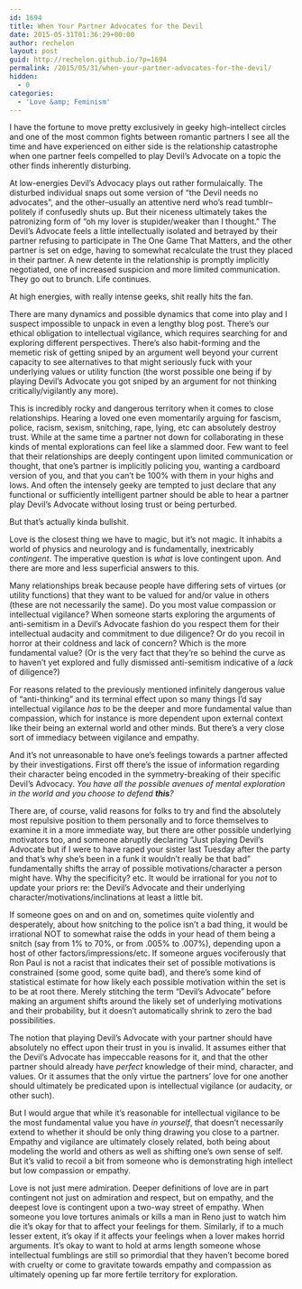 ```yaml
---
id: 1694
title: When Your Partner Advocates for the Devil
date: 2015-05-31T01:36:29+00:00
author: rechelon
layout: post
guid: http://rechelon.github.io/?p=1694
permalink: /2015/05/31/when-your-partner-advocates-for-the-devil/
hidden:
  - 0
categories:
  - 'Love &amp; Feminism'
---
```

I have the fortune to move pretty exclusively in geeky high-intellect circles and one of the most common fights between romantic partners I see all the time and have experienced on either side is the relationship catastrophe when one partner feels compelled to play Devil&#8217;s Advocate on a topic the other finds inherently disturbing.

At low-energies Devil&#8217;s Advocacy plays out rather formulaically. The disturbed individual snaps out some version of &#8220;the Devil needs no advocates&#8221;, and the other&#8211;usually an attentive nerd who&#8217;s read tumblr&#8211;politely if confusedly shuts up. But their niceness ultimately takes the patronizing form of &#8220;oh my lover is stupider/weaker than I thought.&#8221; The Devil&#8217;s Advocate feels a little intellectually isolated and betrayed by their partner refusing to participate in The One Game That Matters, and the other partner is set on edge, having to somewhat recalculate the trust they placed in their partner. A new detente in the relationship is promptly implicitly negotiated, one of increased suspicion and more limited communication. They go out to brunch. Life continues.

At high energies, with really intense geeks, shit really hits the fan.

There are many dynamics and possible dynamics that come into play and I suspect impossible to unpack in even a lengthy blog post. There&#8217;s our ethical obligation to intellectual vigilance, which requires searching for and exploring different perspectives. There&#8217;s also habit-forming and the memetic risk of getting sniped by an argument well beyond your current capacity to see alternatives to that might seriously fuck with your underlying values or utility function (the worst possible one being if by playing Devil&#8217;s Advocate you got sniped by an argument for not thinking critically/vigilantly any more).

This is incredibly rocky and dangerous territory when it comes to close relationships. Hearing a loved one even momentarily arguing for fascism, police, racism, sexism, snitching, rape, lying, etc can absolutely destroy trust. While at the same time a partner not down for collaborating in these kinds of mental explorations can feel like a slammed door. Few want to feel that their relationships are deeply contingent upon limited communication or thought, that one&#8217;s partner is implicitly policing you, wanting a cardboard version of you, and that you can&#8217;t be 100% with them in your highs and lows. And often the intensely geeky are tempted to just declare that any functional or sufficiently intelligent partner should be able to hear a partner play Devil&#8217;s Advocate without losing trust or being perturbed.

But that&#8217;s actually kinda bullshit.

Love is the closest thing we have to magic, but it&#8217;s not magic. It inhabits a world of physics and neurology and is fundamentally, inextricably _contingent_. The imperative question is _what_ is love contingent upon. And there are more and less superficial answers to this.

Many relationships break because people have differing sets of virtues (or utility functions) that they want to be valued for and/or value in others (these are not necessarily the same). Do you most value compassion or intellectual vigilance? When someone starts exploring the arguments of anti-semitism in a Devil&#8217;s Advocate fashion do you respect them for their intellectual audacity and commitment to due diligence? Or do you recoil in horror at their coldness and lack of concern? Which is the more fundamental value? (Or is the very fact that they&#8217;re so behind the curve as to haven&#8217;t yet explored and fully dismissed anti-semitism indicative of a _lack_ of diligence?)

For reasons related to the previously mentioned infinitely dangerous value of &#8220;anti-thinking&#8221; and its terminal effect upon so many things I&#8217;d say intellectual vigilance _has_ to be the deeper and more fundamental value than compassion, which for instance is more dependent upon external context like their being an external world and other minds. But there&#8217;s a very close sort of immediacy between vigilance and empathy.

And it&#8217;s not unreasonable to have one&#8217;s feelings towards a partner affected by their investigations. First off there&#8217;s the issue of information regarding their character being encoded in the symmetry-breaking of their specific Devil&#8217;s Advocacy. _You have all the possible avenues of mental exploration in the world and you choose to defend **this**?_ 

There are, of course, valid reasons for folks to try and find the absolutely most repulsive position to them personally and to force themselves to examine it in a more immediate way, but there are other possible underlying motivators too, and someone abruptly declaring &#8220;Just playing Devil&#8217;s Advocate but if I were to have raped your sister last Tuesday after the party and that&#8217;s why she&#8217;s been in a funk it wouldn&#8217;t really be that bad&#8221; fundamentally shifts the array of possible motivations/character a person might have. Why the specificity? etc. It would be irrational for you _not_ to update your priors re: the Devil&#8217;s Advocate and their underlying character/motivations/inclinations at least a little bit.

If someone goes on and on and on, sometimes quite violently and desperately, about how snitching to the police isn&#8217;t a bad thing, it would be irrational NOT to somewhat raise the odds in your head of them being a snitch (say from 1% to 70%, or from .005% to .007%), depending upon a host of other factors/impressions/etc. If someone argues vociferously that Ron Paul is not a racist that indicates their set of possible motivations is constrained (some good, some quite bad), and there&#8217;s some kind of statistical estimate for how likely each possible motivation within the set is to be at root there. Merely stitching the term &#8220;Devil&#8217;s Advocate&#8221; before making an argument shifts around the likely set of underlying motivations and their probability, but it doesn&#8217;t automatically shrink to zero the bad possibilities.

The notion that playing Devil&#8217;s Advocate with your partner should have absolutely no effect upon their trust in you is invalid. It assumes either that the Devil&#8217;s Advocate has impeccable reasons for it, and that the other partner should already have _perfect_ knowledge of their mind, character, and values. Or it assumes that the only virtue the partners&#8217; love for one another should ultimately be predicated upon is intellectual vigilance (or audacity, or other such).

But I would argue that while it&#8217;s reasonable for intellectual vigilance to be the most fundamental value you have _in yourself_, that doesn&#8217;t necessarily extend to whether it should be only thing drawing you close to a partner. Empathy and vigilance are ultimately closely related, both being about modeling the world and others as well as shifting one&#8217;s own sense of self. But it&#8217;s valid to recoil a bit from someone who is demonstrating high intellect but low compassion or empathy.

Love is not just mere admiration. Deeper definitions of love are in part contingent not just on admiration and respect, but on empathy, and the deepest love is contingent upon a two-way street of empathy. When someone you love tortures animals or kills a man in Reno just to watch him die it&#8217;s okay for that to affect your feelings for them. Similarly, if to a much lesser extent, it&#8217;s okay if it affects your feelings when a lover makes horrid arguments. It&#8217;s okay to want to hold at arms length someone whose intellectual fumblings are still so primordial that they haven&#8217;t become bored with cruelty or come to gravitate towards empathy and compassion as ultimately opening up far more fertile territory for exploration.